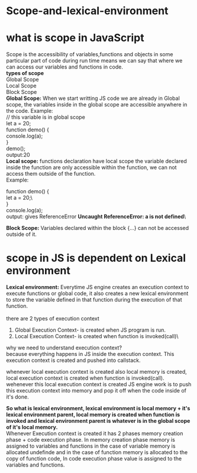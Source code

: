 # Scope-and-lexical-environment
# what is scope in JavaScript
Scope is the accessibility of variables,functions and objects in some particular part of code during run time means we can say that where we can access
our variables and functions in code.\
**types of scope**\
Global Scope\
Local Scope\
Block Scope\
**Global Scope:** When we start writting JS code we are already in Global scope, the variables inside in the global scope are accessible anywhere in the code.
Example:\
// this variable is in global scope\
let a = 20;\
function demo() {\
    console.log(a);\
}\
demo();\
output:20\
**Local scope:** functions declaration have local scope the variable declared inside the function are only accessible within the function, we can not access them outside of the function.\
Example:

function demo() {\
let a = 20;\  
}\
console.log(a);\
output: gives ReferenceError **Uncaught ReferenceError: a is not defined**\

**Block Scope:** Variables declared within the block {...} can not be accessed outside of it.

# scope in JS is dependent on Lexical environment
**Lexical environment:** Everytime JS engine creates an execution context to execute functions or global code, it also creates a new lexical environment to store the variable defined in that function during the execution of that function.\
\
there are 2 types of execution context
1. Global Execution Context- is created when JS program is run.
2. Local Execution Context- is created when function is invoked(call)\

why we need to understand execution context?\
because everything happens in JS inside the execution context. This execution context is created and pushed into callstack.


whenever local execution context is created also local memory is created, local execution context is created when function is invoked(call).\
wehenever this local execution context is created JS engine work is to push this execution context into memory and pop it off when the code inside of it's done.


**So what is lexical environment, lexical environment is local memory + it's lexical environment parent, local memory is created when function is invoked and lexical environment parent is whatever is in the global scope of it's local memory.**\
Whenever Execution context is created it has 2 phases memory creation phase + code execution phase. In memory creation phase memory is assigned to variables and functions in the case of variable memory is allocated undefinde and in the case of function memory is allocated to the copy of function code, In code execution phase value is assigned to the variables and functions.



